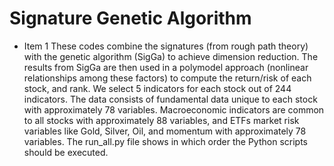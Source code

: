 # Signature Genetic Algorithm
* Item 1 These codes combine the signatures (from rough path theory) with the genetic algorithm (SigGa) to achieve dimension reduction.
The results from SigGa are then used in a polymodel approach (nonlinear relationships among these factors) to compute the return/risk of each stock, and rank.
We select 5 indicators for each stock out of 244 indicators. The data consists of fundamental data unique to each stock with approximately 78 variables. Macroeconomic indicators are common to all stocks with approximately 88 variables, and ETFs market risk variables like Gold, Silver, Oil, and momentum with approximately 78 variables. 
The run_all.py file shows in which order the Python scripts should be executed. 
